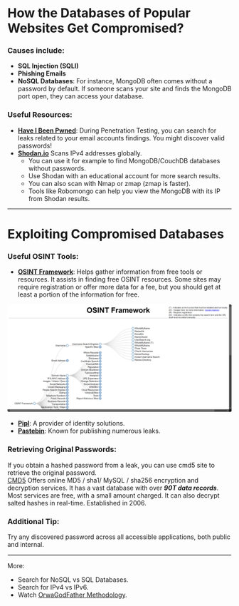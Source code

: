 # How the Databases of Popular Websites Get Compromised?

### Causes include:
- **SQL Injection (SQLI)**
- **Phishing Emails**
- **NoSQL Databases**: For instance, MongoDB often comes without a password by default. If someone scans your site and finds the MongoDB port open, they can access your database.

### Useful Resources:
- **[Have I Been Pwned](https://haveibeenpwned.com/)**: 
	During Penetration Testing, you can search for leaks related to your email accounts findings. You might discover valid passwords!
- **[Shodan.io](https://www.shodan.io/)** 
	Scans IPv4 addresses globally. 
	- You can use it for example to find MongoDB/CouchDB databases without passwords. 
	- Use Shodan with an educational account for more search results. 
	- You can also scan with Nmap or zmap (zmap is faster). 
	- Tools like Robomongo can help you view the MongoDB with its IP from Shodan results.

---
# Exploiting Compromised Databases

### Useful OSINT Tools:
- **[OSINT Framework](https://osintframework.com/)**: Helps gather information from free tools or resources. It assists in finding free OSINT resources. Some sites may require registration or offer more data for a fee, but you should get at least a portion of the information for free.

<img src="images/OSINT-Framework.png" alt="OSINT Framework" width="600">

- **[Pipl](https://pipl.com/)**: A provider of identity solutions.
- **[Pastebin](https://pastebin.com/)**: Known for publishing numerous leaks.

### Retrieving Original Passwords:
If you obtain a hashed password from a leak, you can use cmd5 site to retrieve the original password.  
[CMD5](https://cmd5.org/) Offers online MD5 / sha1/ MySQL / sha256 encryption and decryption services. It has a vast database with over ***90T data records***. Most services are free, with a small amount charged. It can also decrypt salted hashes in real-time. Established in 2006.

### Additional Tip:
Try any discovered password across all accessible applications, both public and internal.


<hr style="border: 1px solid #ccc;" />

More:
- Search for NoSQL vs SQL Databases.
- Search for IPv4 vs IPv6.
- Watch [OrwaGodFather Methodology](https://www.youtube.com/playlist?list=PLiLvsecrejRhQ7lOGgZSga47Jwhf5YXwD).
